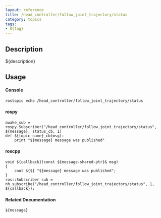 ```yaml
---
layout: reference
title: /head_controller/follow_joint_trajectory/status
category: topics
tags: 
- ${tag}
---
```


## Description
${description}

## Usage
#### Console
```
rostopic echo /head_controller/follow_joint_trajectory/status
```

#### rospy
```
awake_sub = rospy.Subscriber("/head_controller/follow_joint_trajectory/status", ${message}, status_cb, 1)
def ${topic name}_cb(msg):
    print "${message} message was published"
```

#### roscpp
```
void ${callback}(const ${message-shared-ptr}& msg)
{
    cout ${${ "${message} message was published";
}
ros::Subscriber sub = nh.subscribe("/head_controller/follow_joint_trajectory/status", 1, ${callback});
```

#### Related Documentation
``${message}``